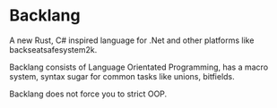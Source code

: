 # Backlang
A new Rust, C# inspired language for .Net and other platforms like backseatsafesystem2k.

Backlang consists of Language Orientated Programming, has a macro system, syntax sugar for common tasks like unions, bitfields.

Backlang does not force you to strict OOP. 
